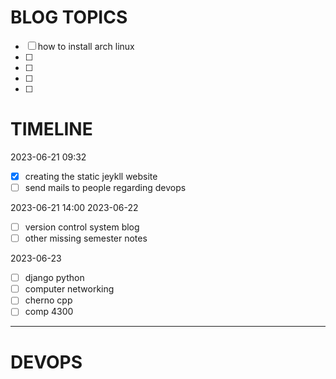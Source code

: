 # BLOG TOPICS

- [ ] how to install arch linux
- [ ]
- [ ]
- [ ]
- [ ]

# TIMELINE

2023-06-21 09:32

- [x] creating the static jeykll website
- [ ] send mails to people regarding devops

2023-06-21 14:00
2023-06-22

- [ ] version control system blog
- [ ] other missing semester notes

2023-06-23

- [ ] django python
- [ ] computer networking
- [ ] cherno cpp
- [ ] comp 4300

---

# DEVOPS
